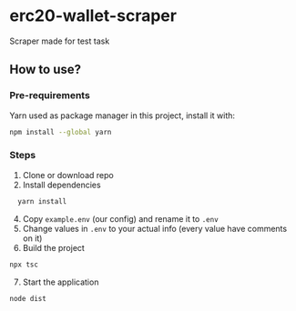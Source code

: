 # erc20-wallet-scraper
Scraper made for test task

## How to use?

### Pre-requirements

Yarn used as package manager in this project, install it with:
```bash
npm install --global yarn
``` 

### Steps
1. Clone or download repo
2. Install dependencies
```bash
  yarn install
```
4. Copy `example.env` (our config) and rename it to `.env`
5. Change values in `.env` to your actual info (every value have comments on it)
6. Build the project
```bash
npx tsc
```
7. Start the application
```bash
node dist
```